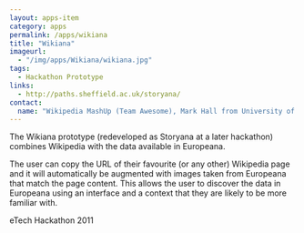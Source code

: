 ```yaml
---
layout: apps-item
category: apps
permalink: /apps/wikiana
title: "Wikiana"
imageurl:
  - "/img/apps/Wikiana/wikiana.jpg"
tags:
  - Hackathon Prototype
links:
  - http://paths.sheffield.ac.uk/storyana/
contact: 
  name: "Wikipedia MashUp (Team Awesome), Mark Hall from University of Sheffield, Oier Lopez de Lacalle from University of the Basque Country, and Aitor Soroa from University of the Basque Country"
---
```


The Wikiana prototype (redeveloped as Storyana at a later hackathon) combines Wikipedia with the data available in Europeana.

The user can copy the URL of their favourite (or any other) Wikipedia page and it will automatically be augmented with images taken from Europeana that match the page content. This allows the user to discover the data in Europeana using an interface and a context that they are likely to be more familiar with.

eTech Hackathon 2011
